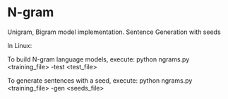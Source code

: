 # N-gram
Unigram, Bigram model implementation. Sentence Generation with seeds

In Linux:

To build N-gram language models, execute:
python ngrams.py <training_file> -test <test_file>

To generate sentences with a seed, execute:
python ngrams.py <training_file> -gen <seeds_file>
